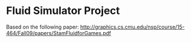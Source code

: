 # Fluid Simulator Project
Based on the following paper:
http://graphics.cs.cmu.edu/nsp/course/15-464/Fall09/papers/StamFluidforGames.pdf

